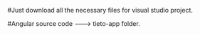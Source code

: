 #Just download all the necessary files for visual studio project.

#Angular source code ---> tieto-app folder.
